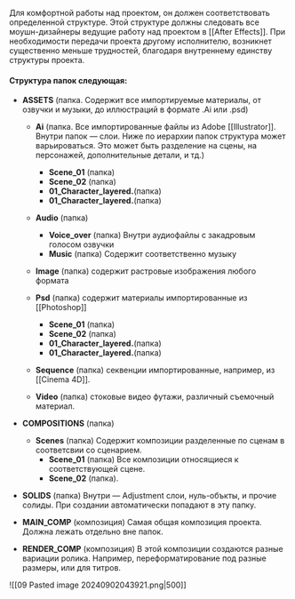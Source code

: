 Для комфортной работы над проектом, он должен соответствовать определенной структуре. Этой структуре должны следовать все моушн-дизайнеры ведущие работу над проектом в [[After Effects]]. При необходимости передачи проекта другому исполнителю, возникнет существенно меньше трудностей, благодаря внутреннему единству структуры проекта.

#### **Структура папок следующая:**

- **ASSETS** (папка. Содержит все импортируемые материалы, от озвучки и музыки, до иллюстраций в формате .Ai или .psd)
    - **Ai** (папка. Все импортированные файлы из Adobe [[Illustrator]]. Внутри папок — слои. Ниже по иерархии папок структура может варьироваться. Это может быть разделение на сцены, на персонажей, дополнительные детали, и тд.)
        
        - **Scene_01** (папка)
        - **Scene_02** (папка)
        - **01_Character_layered.**(папка)
        - **01_Character_layered.**(папка)
    - **Audio** (папка)
        
        - **Voice_over** (папка) Внутри аудиофайлы с закадровым голосом озвучки
        - **Music** (папка) Содержит соответственно музыку
    - **Image** (папка) содержит растровые изображения любого формата
        
    - **Psd** (папка) содержит материалы импортированные из [[Photoshop]]
        
        - **Scene_01** (папка)
        - **Scene_02** (папка)
        - **01_Character_layered.**(папка)
        - **01_Character_layered.**(папка)
    - **Sequence** (папка) секвенции импортированные, например, из [[Cinema 4D]].
        
    - **Video** (папка) стоковые видео футажи, различный съемочный материал.
        
- **COMPOSITIONS** (папка)
    
    - **Scenes** (папка) Содержит композиции разделенные по сценам в соответсвии со сценарием.
        - **Scene_01** (папка) Все композиции относящиеся к соответствующей сцене.
        - **Scene_02** (папка).
- **SOLIDS** (папка) Внутри — Adjustment слои, нуль-объкты, и прочие солиды. При создании автоматически попадают в эту папку.
    
- **MAIN_COMP** (композиция) Самая общая композиция проекта. Должна лежать отдельно вне папок.
    
- **RENDER_COMP** (композиция) В этой композиции создаются разные вариации ролика. Например, переформатирование под разные размеры, или для титров.

![[09 Pasted image 20240902043921.png|500]]